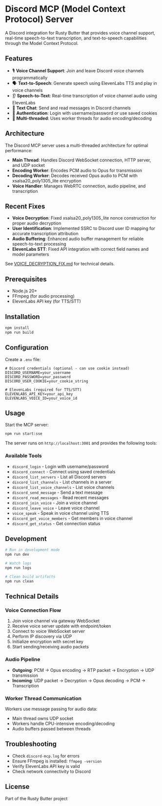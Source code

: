 # Discord MCP (Model Context Protocol) Server

A Discord integration for Rusty Butter that provides voice channel support, real-time speech-to-text transcription, and text-to-speech capabilities through the Model Context Protocol.

## Features

- 🎙️ **Voice Channel Support**: Join and leave Discord voice channels programmatically
- 🗣️ **Text-to-Speech**: Generate speech using ElevenLabs TTS and play in voice channels
- 👂 **Speech-to-Text**: Real-time transcription of voice channel audio using ElevenLabs
- 💬 **Text Chat**: Send and read messages in Discord channels
- 🔐 **Authentication**: Login with username/password or use saved cookies
- 🧵 **Multi-threaded**: Uses worker threads for audio encoding/decoding

## Architecture

The Discord MCP server uses a multi-threaded architecture for optimal performance:

- **Main Thread**: Handles Discord WebSocket connection, HTTP server, and UDP socket
- **Encoding Worker**: Encodes PCM audio to Opus for transmission
- **Decoding Worker**: Decodes received Opus audio to PCM with xsalsa20_poly1305_lite encryption
- **Voice Handler**: Manages WebRTC connection, audio pipeline, and transcription

## Recent Fixes

- **Voice Decryption**: Fixed xsalsa20_poly1305_lite nonce construction for proper audio decryption
- **User Identification**: Implemented SSRC to Discord user ID mapping for accurate transcription attribution
- **Audio Buffering**: Enhanced audio buffer management for reliable speech-to-text processing
- **ElevenLabs STT**: Fixed API integration with correct field names and model parameters

See [VOICE_DECRYPTION_FIX.md](./VOICE_DECRYPTION_FIX.md) for technical details.

## Prerequisites

- Node.js 20+ 
- FFmpeg (for audio processing)
- ElevenLabs API key (for TTS/STT)

## Installation

```bash
npm install
npm run build
```

## Configuration

Create a `.env` file:

```env
# Discord credentials (optional - can use cookie instead)
DISCORD_USERNAME=your_username
DISCORD_PASSWORD=your_password
DISCORD_USER_COOKIE=your_cookie_string

# ElevenLabs (required for TTS/STT)
ELEVENLABS_API_KEY=your_api_key
ELEVENLABS_VOICE_ID=your_voice_id
```

## Usage

Start the MCP server:

```bash
npm run start:sse
```

The server runs on `http://localhost:3001` and provides the following tools:

### Available Tools

- `discord_login` - Login with username/password
- `discord_connect` - Connect using saved credentials
- `discord_list_servers` - List all Discord servers
- `discord_list_channels` - List channels in a server
- `discord_list_voice_channels` - List voice channels
- `discord_send_message` - Send a text message
- `discord_read_messages` - Read recent messages
- `discord_join_voice` - Join a voice channel
- `discord_leave_voice` - Leave voice channel
- `voice_speak` - Speak in voice channel using TTS
- `discord_get_voice_members` - Get members in voice channel
- `discord_get_status` - Get connection status

## Development

```bash
# Run in development mode
npm run dev

# Watch logs
npm run logs

# Clean build artifacts
npm run clean
```

## Technical Details

### Voice Connection Flow

1. Join voice channel via gateway WebSocket
2. Receive voice server update with endpoint/token
3. Connect to voice WebSocket server
4. Perform IP discovery via UDP
5. Initialize encryption with secret key
6. Start sending/receiving audio packets

### Audio Pipeline

- **Outgoing**: PCM → Opus encoding → RTP packet → Encryption → UDP transmission
- **Incoming**: UDP packet → Decryption → Opus decoding → PCM → Transcription

### Worker Thread Communication

Workers use message passing for audio data:
- Main thread owns UDP socket
- Workers handle CPU-intensive encoding/decoding
- Audio buffers passed between threads

## Troubleshooting

- Check `discord-mcp.log` for errors
- Ensure FFmpeg is installed: `ffmpeg -version`
- Verify ElevenLabs API key is valid
- Check network connectivity to Discord

## License

Part of the Rusty Butter project